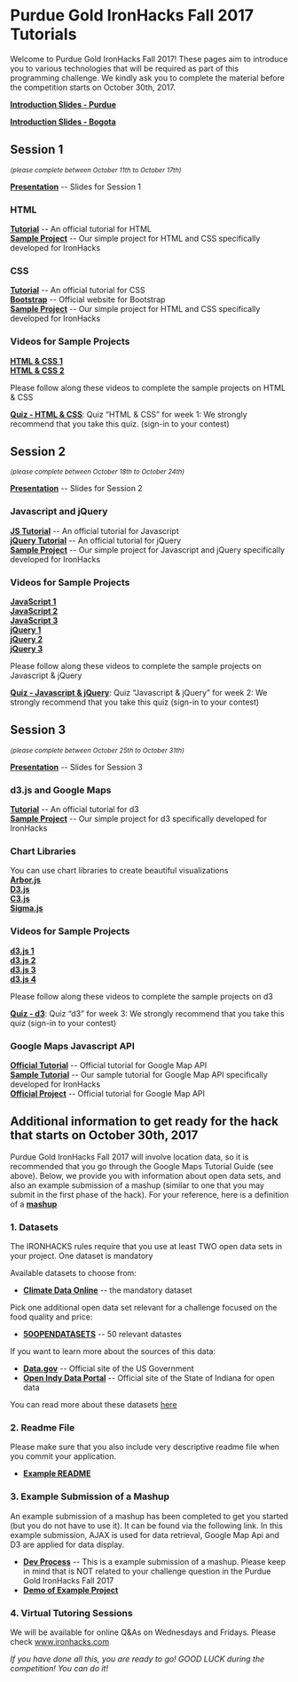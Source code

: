 # Purdue Gold IronHacks Fall 2017 Tutorials    

Welcome to Purdue Gold IronHacks Fall 2017! These pages aim to introduce you to various technologies that will be required as part of this programming challenge. We kindly ask you to complete the material before the competition starts on October 30th, 2017.

**[Introduction Slides - Purdue](https://www.dropbox.com/s/byi71e1dij5ljnt/3-7-2017_Purdue%20IronHacks%202017_Hack%20Introduction.pdf?dl=0)**

**[Introduction Slides - Bogota](https://www.dropbox.com/s/wxtj0885wsjwxua/3-2-2017_Purdue-UNAL%20IronHacks%202017_Hack%20Introduction.pdf?dl=0)**

## Session 1
<i><small>(please complete between October 11th to October 17th)</small></i>

**[Presentation](https://drive.google.com/open?id=1ROow9rDdBPrJkhUaoTVEoPvAm8mr1j7Xm4oaQH2u-d4)** -- Slides for Session 1
### HTML
**[Tutorial](http://www.w3schools.com/html)** -- An official tutorial for HTML<br>
**[Sample Project](session1/html&css)** -- Our simple project for HTML and CSS specifically developed for IronHacks<br>

### CSS
**[Tutorial](http://www.w3schools.com/css/)** -- An official tutorial for CSS<br>
**[Bootstrap](http://getbootstrap.com/)** -- Official website for Bootstrap<br>
**[Sample Project](session1/html&css)** -- Our simple project for HTML and CSS specifically developed for IronHacks<br>

### Videos for Sample Projects
**[HTML & CSS 1](https://www.youtube.com/watch?v=NgY0Cs09xyM&index=1&list=PLv0S1odRLm0YTt7EaxAQpiru6HJAymYJ-&t=572s)** <br>
**[HTML & CSS 2](https://www.youtube.com/watch?v=jYlHVKq7YKc&list=PLv0S1odRLm0YTt7EaxAQpiru6HJAymYJ-&index=2)** <br>

Please follow along these videos to complete the sample projects on HTML & CSS


**[Quiz - HTML & CSS](http://www.ironhacks.com/quizzes)**: Quiz “HTML & CSS” for week 1: We strongly recommend that you take this quiz. (sign-in to your contest)<br>
<!-- 
### GitHub

You are required to submit code to our system using GitHub <br>


**[Getting started](session1/Github/Github-Tutorial.md)** -- A simple introduction for Git and GitHub, such as how to install and basic usage<br>
**[Understanding GIT](https://www.atlassian.com/git/tutorials/what-is-git)** -- A good tutorial for Git

_In this hack, we will create a git repository for every participant, and add them as collaborators to their respective repo. All code submissions should done through the said repository_
-->
## Session 2
<small><i>(please complete between October 18th to October 24th)</i></small>

**[Presentation](https://drive.google.com/open?id=1OYDpDXJI_I0kP3_MwuqNwsVqt2wb_JwlGoz0Eo7id30)** -- Slides for Session 2

### Javascript and jQuery
**[JS Tutorial](http://www.w3schools.com/js/)** -- An official tutorial for Javascript<br>
**[jQuery Tutorial](http://www.w3schools.com/jquery/)** -- An official tutorial for jQuery<br>
**[Sample Project](session2/)** -- Our simple project for Javascript and jQuery specifically developed for IronHacks<br>

### Videos for Sample Projects
**[JavaScript 1](https://www.youtube.com/watch?v=AhDO3xLwuC0&list=PLv0S1odRLm0aNn1kgeswUMAkFhOqzEZee&index=1)** <br>
**[JavaScript 2](https://www.youtube.com/watch?v=24AZUg6YY6w&list=PLv0S1odRLm0aNn1kgeswUMAkFhOqzEZee&index=2)** <br>
**[JavaScript 3](https://www.youtube.com/watch?v=hl71lGLlbbg&list=PLv0S1odRLm0aNn1kgeswUMAkFhOqzEZee&index=3)** <br>
**[jQuery 1](https://www.youtube.com/watch?v=qIo_F5qI7Qk&list=PLv0S1odRLm0aNn1kgeswUMAkFhOqzEZee&index=4)** <br>
**[jQuery 2](https://www.youtube.com/watch?v=0mtZJTIq1LU&list=PLv0S1odRLm0aNn1kgeswUMAkFhOqzEZee&index=5)** <br>
**[jQuery 3](https://www.youtube.com/watch?v=m6VhtLLJiCQ&list=PLv0S1odRLm0aNn1kgeswUMAkFhOqzEZee&index=6)** <br>

Please follow along these videos to complete the sample projects on Javascript & jQuery

**[Quiz - Javascript & jQuery](http://www.ironhacks.com/quizzes)**: Quiz “Javascript & jQuery” for week 2: We strongly recommend that you take this quiz (sign-in to your contest)<br>

## Session 3
<small><i>(please complete between October 25th to October 31th)</i></small>

**[Presentation](https://docs.google.com/presentation/d/1paSzazJEQV3jkrPDvGyM6wKifaGgkZwWRotKwvwMNy0/edit?usp=sharing)** -- Slides for Session 3

### d3.js and Google Maps
**[Tutorial](https://github.com/d3/d3/wiki)** -- An official tutorial for d3<br>
**[Sample Project](session3/D3_tutorial)** -- Our simple project for d3 specifically developed for IronHacks<br>

### Chart Libraries
You can use chart libraries to create beautiful visualizations <br>
**[Arbor.js](http://arborjs.org)** <br>
**[D3.js](http://d3js.org)**<br>
**[C3.js](http://c3js.org)**<br>
**[Sigma.js](http://sigmajs.org)**<br>

### Videos for Sample Projects
**[d3.js 1](https://drive.google.com/open?id=0B-DRvJb6N3IiLXZDSFR2ZHF5NFE)** <br>
**[d3.js 2](https://drive.google.com/open?id=0B-DRvJb6N3IiYm5hclVxRk9pcEE)** <br>
**[d3.js 3](https://drive.google.com/open?id=0B-DRvJb6N3Iic25BWkJ5eXpNb1E)** <br>
**[d3.js 4](https://drive.google.com/open?id=0B-DRvJb6N3IiVno4eGZQNnItMnM)** <br>

Please follow along these videos to complete the sample projects on d3

**[Quiz - d3](http://www.ironhacks.com/quizzes)**: Quiz “d3” for week 3: We strongly recommend that you take this quiz (sign-in to your contest)<br>

### Google Maps Javascript API
**[Official Tutorial](https://developers.google.com/maps/documentation/javascript/tutorial)** -- Official tutorial for Google Map API<br>
**[Sample Tutorial](session3/GoogleMap/Google-Maps-Tutorial.md)** -- Our sample tutorial for Google Map API specifically developed for IronHacks<br>
**[Official Project](https://developers.google.com/maps/documentation/javascript/earthquakes)** -- Official tutorial for Google Map API<br>

## Additional information to get ready for the hack that starts on October 30th, 2017

Purdue Gold IronHacks Fall 2017 will involve location data, so it is recommended that you go through the Google Maps Tutorial Guide (see above). Below, we provide you with information about open data sets, and also an example submission of a mashup (similar to one that you may submit in the first phase of the hack). For your reference, here is a definition of a **[mashup](https://techterms.com/definition/mashup)**

### 1. Datasets

The IRONHACKS rules require that you use at least TWO open data sets in your project. One dataset is mandatory

Available datasets to choose from:
- **[Climate Data Online](https://www.ncdc.noaa.gov/cdo-web)** -- the mandatory dataset <br>

Pick one additional open data set relevant for a challenge focused on the food quality and price:
- **[50OPENDATASETS](https://www.dropbox.com/s/9zpulcf1k099445/verified%20datasets%20in%20new%20york.docx?dl=0)** -- 50 relevant datastes

If you want to learn more about the sources of this data:
- **[Data.gov](https://www.data.gov)** -- Official site of the US Government
- **[Open Indy Data Portal](http://data.indy.gov/)** -- Official site of the State of Indiana for open data

You can read more about these datasets [here](Datasets.md)

### 2. Readme File
Please make sure that you also include very descriptive readme file when you commit your application.
- **[Example README](readme_template)**

### 3. Example Submission of a Mashup   

An example submission of a mashup has been completed to get you started (but you do not have to use it). It can be found via the following link. In this example submission, AJAX is used for data retrieval, Google Map Api and D3 are applied for data display.

- **[Dev Process](sample_project)** -- This is a example submission of a mashup. Please keep in mind that is NOT related to your challenge question in the Purdue Gold IronHacks Fall 2017 <br>
- **[Demo of Example Project](http://cdn.rawgit.com/goldironhack/2017-Fall-Purdue-UNAL-IronHack-Tutorials/a5953244/sample_project/2017-Purdue-IronHacks-Tutorial-Project.html)**

### 4. Virtual Tutoring Sessions

We will be available for online Q&As on Wednesdays and Fridays. Please check www.ironhacks.com

<i>If you have done all this, you are ready to go! GOOD LUCK during the competition! You can do it! </i>
